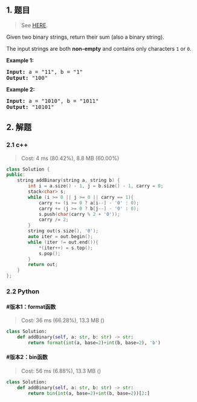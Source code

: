 ## 1. 题目

> See [HERE](https://leetcode.com/problems/add-binary/).

<div><p>Given two binary strings, return their sum (also a binary string).</p>

<p>The input strings are both <strong>non-empty</strong> and contains only characters <code>1</code> or&nbsp;<code>0</code>.</p>

<p><strong>Example 1:</strong></p>

<pre><strong>Input:</strong> a = "11", b = "1"
<strong>Output:</strong> "100"</pre>

<p><strong>Example 2:</strong></p>

<pre><strong>Input:</strong> a = "1010", b = "1011"
<strong>Output:</strong> "10101"</pre>
</div>

## 2. 解题

### 2.1 c++

> Cost: 4 ms (80.42%), 8.8 MB (60.00%)

```cpp
class Solution {
public:
    string addBinary(string a, string b) {
        int i = a.size() - 1, j = b.size() - 1, carry = 0;
        stack<char> s;
        while (i >= 0 || j >= 0 || carry == 1){
            carry += (i >= 0 ? a[i--] - '0' : 0);
            carry += (j >= 0 ? b[j--] - '0' : 0);
            s.push(char(carry % 2 + '0'));
            carry /= 2;
        }
        string out(s.size(), '0');
        auto iter = out.begin();
        while (iter != out.end()){
            *(iter++) = s.top();
            s.pop();
        }
        return out;
    }
};
```

### 2.2 Python

#### #版本1：format函数

> Cost: 36 ms (66.28%), 13.3 MB ()

```python
class Solution:
    def addBinary(self, a: str, b: str) -> str:
        return format(int(a, base=2)+int(b, base=2), 'b')
```

#### #版本2：bin函数

> Cost: 56 ms (6.88%), 13.3 MB ()

```python
class Solution:
    def addBinary(self, a: str, b: str) -> str:
        return bin(int(a, base=2)+int(b, base=2))[2:]
```
